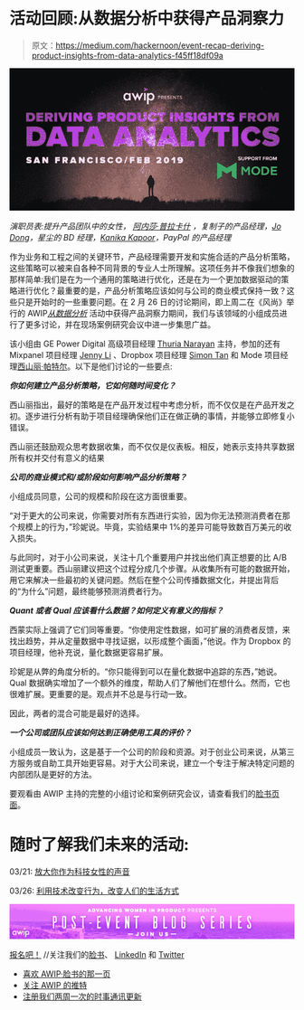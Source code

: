 # 活动回顾:从数据分析中获得产品洞察力

> 原文：<https://medium.com/hackernoon/event-recap-deriving-product-insights-from-data-analytics-f45ff18df09a>

![](img/a6cb7d56413cd597b8254327bc240dd3.png)

*演职员表:提升产品团队中的女性，* [*阿内莎·普拉卡什*](https://www.linkedin.com/in/aneeshapr/) *，复制子的产品经理，*[*Jo Dong*](https://www.linkedin.com/in/jozhoudong/)*，星尘的 BD 经理，*[*Kanika Kapoor*](https://www.linkedin.com/in/kanika-kapoor/)*，PayPal 的产品经理*

作为业务和工程之间的关键环节，产品经理需要开发和实施合适的产品分析策略，这些策略可以被来自各种不同背景的专业人士所理解。这项任务并不像我们想象的那样简单:我们是在为一个通用的策略进行优化，还是在为一个更加数据驱动的策略进行优化？最重要的是，产品分析策略应该如何与公司的商业模式保持一致？这些只是开始时的一些重要问题。在 2 月 26 日的讨论期间，即上周二在《风尚》举行的 AWIP[*从数据分析*](https://www.advancingwomeninproduct.org/events-2/deriving-product-insights-from-data-analytics-rcnex) 活动中获得产品洞察力期间，我们与该领域的小组成员进行了更多讨论，并在现场案例研究会议中进一步集思广益。

该小组由 GE Power Digital 高级项目经理 [Thuria Narayan](https://www.linkedin.com/in/thuria-narayan-853a229/) 主持，参加的还有 Mixpanel 项目经理 [Jenny Li](https://www.linkedin.com/in/jennyhli/) 、Dropbox 项目经理 [Simon Tan](https://www.linkedin.com/in/simtan/) 和 Mode 项目经理[西山丽·帕特尔](https://www.linkedin.com/in/nishipatel/)。以下是他们讨论的一些要点:

***你如何建立产品分析策略，它如何随时间变化？***

西山丽指出，最好的策略是在产品开发过程中考虑分析，而不仅仅是在产品开发之初。逐步进行分析有助于项目经理确保他们正在做正确的事情，并能够立即修复小错误。

西山丽还鼓励观众思考数据收集，而不仅仅是仪表板。相反，她表示支持共享数据所有权并交付有意义的结果

***公司的商业模式和/或阶段如何影响产品分析策略？***

小组成员同意，公司的规模和阶段在这方面很重要。

“对于更大的公司来说，你需要对所有东西进行实验，因为你无法预测消费者在那个规模上的行为，”珍妮说。毕竟，实验结果中 1%的差异可能导致数百万美元的收入损失。

与此同时，对于小公司来说，关注十几个重要用户并找出他们真正想要的比 A/B 测试更重要。西山丽建议把这个过程分成几个步骤。从收集所有可能的数据开始，用它来解决一些最初的关键问题。然后在整个公司传播数据文化，并提出背后的“为什么”问题，最终能够预测消费者行为。

***Quant 或者 Qual 应该看什么数据？如何定义有意义的指标？***

西蒙实际上强调了它们同等重要。“你使用定性数据，如可扩展的消费者反馈，来找出趋势，并从定量数据中寻找证据，以形成整个画面，”他说。作为 Dropbox 的项目经理，他补充说，量化数据更容易扩展。

珍妮是从弊的角度分析的。“你只能得到可以在量化数据中追踪的东西，”她说。Qual 数据确实增加了一个额外的维度，帮助人们了解他们在想什么。然而，它也很难扩展。更重要的是。观点并不总是与行动一致。

因此，两者的混合可能是最好的选择。

***一个公司或团队应该如何达到正确使用工具的评价？***

小组成员一致认为，这是基于一个公司的阶段和资源。对于创业公司来说，从第三方服务或自助工具开始更容易。对于大公司来说，建立一个专注于解决特定问题的内部团队是更好的方法。

要观看由 AWIP 主持的完整的小组讨论和案例研究会议，请查看我们的[脸书页面](https://www.facebook.com/advancingwomeninproduct/)。

# 随时了解我们未来的活动:

03/21: [放大你作为科技女性的声音](https://www.advancingwomeninproduct.org/events-2/boston-chapter-amplifying-your-voice-as-a-women-in-tech)

03/26: [利用技术改变行为，改变人们的生活方式](https://www.advancingwomeninproduct.org/events-2/2019/3/26/using-technology-to-change-behaviors-and-transform-how-people-live)

![](img/97199cbbff967013d9367ac87f5e7d0f.png)

[报名吧！](https://www.advancingwomeninproduct.org/) //关注我们的[脸书](https://www.facebook.com/advancingwomeninproduct/)、 [LinkedIn](https://www.linkedin.com/company/18170634/) 和 [Twitter](https://twitter.com/theAWIP)

*   [喜欢 AWIP·脸书的那一页](https://www.facebook.com/advancingwomeninproduct/)
*   [关注 AWIP 的推特](https://twitter.com/theawip)
*   [注册我们两周一次的时事通讯更新](http://eepurl.com/c4NaOH)